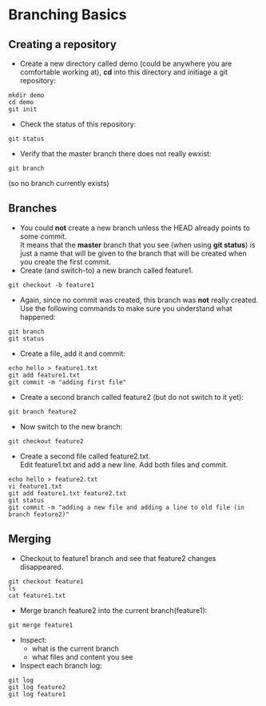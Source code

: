 # Branching Basics

## Creating a repository

- Create a new directory called demo (could be anywhere you are comfortable working at), **cd** into this directory and initiage a git repository:
```
mkdir demo
cd demo
git init
```
- Check the status of this repository:
```
git status
```
- Verify that the master branch there does not really ewxist:
```
git branch
```
(so no branch currently exists)


## Branches

- You could **not** create a new branch unless the HEAD already points to some commit.  
It means that the **master** branch that you see (when using **git status**) is just a name that will be given to the branch that will be created when you create the first commit.
- Create (and switch-to) a new branch called feature1.  
```
git checkout -b feature1
```
- Again, since no commit was created, this branch was **not** really created.  
Use the following commands to make sure you understand what happened:
```
git branch
git status
```
- Create a file, add it and commit:
```
echo hello > feature1.txt
git add feature1.txt
git commit -m "adding first file"
```
- Create a second branch called feature2 (but do not switch to it yet):
```
git branch feature2
```
- Now switch to the new branch:
```
git checkout feature2
```
- Create a second file called feature2.txt.  
Edit feature1.txt and add a new line.
Add both files and commit. 
```
echo hello > feature2.txt
vi feature1.txt
git add feature1.txt feature2.txt 
git status
git commit -m "adding a new file and adding a line to old file (in branch feature2)"
```

## Merging

- Checkout to feature1 branch and see that feature2 changes disappeared.
```
git checkout feature1
ls
cat feature1.txt
```
- Merge branch feature2 into the current branch(feature1):
```
git merge feature1
```
- Inspect:
  - what is the current branch
  - what files and content you see
- Inspect each branch log:
```
git log
git log feature2
git log feature1
```